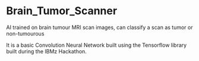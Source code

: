 # Brain_Tumor_Scanner
AI trained on brain tumour MRI scan images, can classify a scan as tumor or non-tumourous

It is a basic Convolution Neural Network built using the Tensorflow library built during the IBMz Hackathon.
